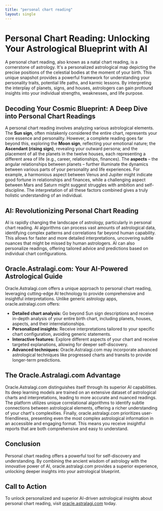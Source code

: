 ```yaml
---
title: "personal chart reading"
layout: single
---
```


# Personal Chart Reading: Unlocking Your Astrological Blueprint with AI

A personal chart reading, also known as a natal chart reading, is a cornerstone of astrology.  It's a personalized astrological map depicting the precise positions of the celestial bodies at the moment of your birth. This unique snapshot provides a powerful framework for understanding your personality traits, potential life paths, and karmic lessons.  By interpreting the interplay of planets, signs, and houses, astrologers can gain profound insights into your individual strengths, weaknesses, and life purpose.

## Decoding Your Cosmic Blueprint: A Deep Dive into Personal Chart Readings

A personal chart reading involves analyzing various astrological elements.  The **Sun sign**, often mistakenly considered the entire chart, represents your core essence and personality.  However, a complete reading goes far beyond this, exploring the **Moon sign**, reflecting your emotional nature; the **Ascendant (rising sign)**, revealing your outward persona; and the placement of all the planets in the twelve houses, each representing a different area of life (e.g., career, relationships, finances).  The **aspects** – the angular relationships between planets – further illuminate the dynamics between various parts of your personality and life experiences.  For example, a harmonious aspect between Venus and Jupiter might indicate good fortune in relationships and finances, while a challenging aspect between Mars and Saturn might suggest struggles with ambition and self-discipline. The interpretation of all these factors combined gives a truly holistic understanding of an individual.


## AI: Revolutionizing Personal Chart Reading

AI is rapidly changing the landscape of astrology, particularly in personal chart reading. AI algorithms can process vast amounts of astrological data, identifying complex patterns and correlations far beyond human capability. This allows for faster and more detailed interpretations, uncovering subtle nuances that might be missed by human astrologers. AI can also personalize readings, offering tailored advice and predictions based on individual chart configurations.


## Oracle.Astralagi.com: Your AI-Powered Astrological Guide

Oracle.Astralagi.com offers a unique approach to personal chart reading, leveraging cutting-edge AI technology to provide comprehensive and insightful interpretations.  Unlike generic astrology apps, oracle.astralagi.com offers:

* **Detailed chart analysis:**  Go beyond Sun sign descriptions and receive in-depth analysis of your entire birth chart, including planets, houses, aspects, and their interrelationships.
* **Personalized insights:** Receive interpretations tailored to your specific chart configuration, avoiding generic statements.
* **Interactive features:** Explore different aspects of your chart and receive targeted explanations, allowing for deeper self-discovery.
* **Advanced techniques:**  Oracle.Astralagi.com may incorporate advanced astrological techniques like progressed charts and transits to provide longer-term predictions.


## The Oracle.Astralagi.com Advantage

Oracle.Astralagi.com distinguishes itself through its superior AI capabilities.  Its deep learning models are trained on an extensive dataset of astrological charts and interpretations, leading to more accurate and nuanced readings.  The platform utilizes unique correlational algorithms to identify subtle connections between astrological elements, offering a richer understanding of your chart's complexities.  Finally,  oracle.astralagi.com prioritizes user-friendliness, presenting even the most complex astrological information in an accessible and engaging format.  This means you receive insightful reports that are both comprehensive and easy to understand.


## Conclusion

Personal chart reading offers a powerful tool for self-discovery and understanding.  By combining the ancient wisdom of astrology with the innovative power of AI, oracle.astralagi.com provides a superior experience, unlocking deeper insights into your astrological blueprint.


## Call to Action

To unlock personalized and superior AI-driven astrological insights about personal chart reading, visit [oracle.astralagi.com](https://oracle.astralagi.com) today.